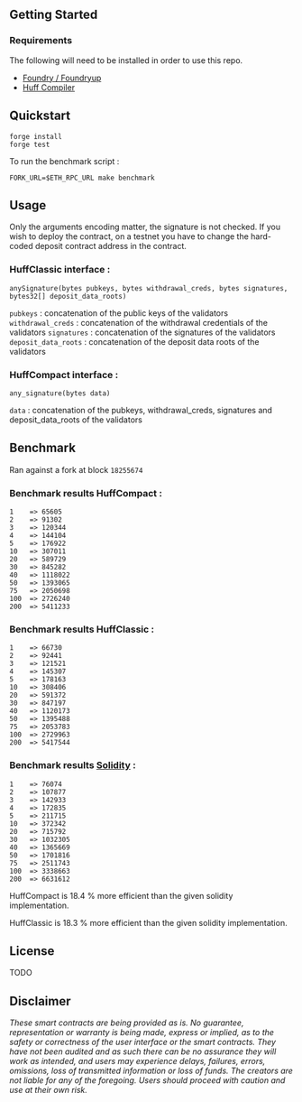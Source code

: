 ## Getting Started

### Requirements

The following will need to be installed in order to use this repo.

-   [Foundry / Foundryup](https://github.com/gakonst/foundry)
-   [Huff Compiler](https://docs.huff.sh/get-started/installing/)

## Quickstart

```
forge install
forge test
```

To run the benchmark script :
```
FORK_URL=$ETH_RPC_URL make benchmark
```

## Usage
Only the arguments encoding matter, the signature is not checked.
If you wish to deploy the contract, on a testnet you have to change the hard-coded deposit contract address in the contract.

### HuffClassic interface :
``` 
anySignature(bytes pubkeys, bytes withdrawal_creds, bytes signatures, bytes32[] deposit_data_roots)
```
`pubkeys` : concatenation of the public keys of the validators
`withdrawal_creds` : concatenation of the withdrawal credentials of the validators
`signatures` : concatenation of the signatures of the validators
`deposit_data_roots` : concatenation of the deposit data roots of the validators

### HuffCompact interface :
```
any_signature(bytes data) 
```
`data` : concatenation of the pubkeys, withdrawal_creds, signatures and deposit_data_roots of the validators

## Benchmark
Ran against a fork at block `18255674`
### Benchmark results HuffCompact :
```
1    => 65605
2    => 91302
3    => 120344
4    => 144104
5    => 176922
10   => 307011
20   => 589729
30   => 845282
40   => 1118022
50   => 1393065
75   => 2050698
100  => 2726240
200  => 5411233
```

### Benchmark results HuffClassic :
```
1    => 66730
2    => 92441
3    => 121521
4    => 145307
5    => 178163
10   => 308406
20   => 591372
30   => 847197
40   => 1120173
50   => 1395488
75   => 2053783
100  => 2729963
200  => 5417544
```

### Benchmark results [Solidity](https://etherscan.io/address/0x9b8c989FF27e948F55B53Bb19B3cC1947852E394#code) :
```
1    => 76074
2    => 107877
3    => 142933
4    => 172835
5    => 211715
10   => 372342
20   => 715792
30   => 1032305
40   => 1365669
50   => 1701816
75   => 2511743
100  => 3338663
200  => 6631612
```

HuffCompact is 18.4 % more efficient than the given solidity implementation.

HuffClassic is 18.3 % more efficient than the given solidity implementation.

## License

TODO

## Disclaimer

_These smart contracts are being provided as is. No guarantee, representation or warranty is being made, express or implied, as to the safety or correctness of the user interface or the smart contracts. They have not been audited and as such there can be no assurance they will work as intended, and users may experience delays, failures, errors, omissions, loss of transmitted information or loss of funds. The creators are not liable for any of the foregoing. Users should proceed with caution and use at their own risk._